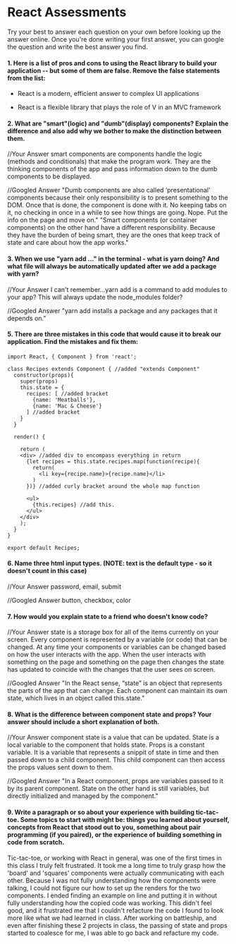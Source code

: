 # React Assessments

Try your best to answer each question on your own before looking up the answer online. Once you're done writing your first answer, you can google the question and write the best answer you find.

#### 1. Here is a list of pros and cons to using the React library to build your application -- but some of them are false. Remove the false statements from the list:

- React is a modern, efficient answer to complex UI applications

- React is a flexible library that plays the role of V in an MVC framework

 
 #### 2. What are "smart"(logic) and "dumb"(display) components? Explain the difference and also add why we bother to make the distinction between them.
 
 
 //Your Answer
 smart components are components handle the logic (methods and conditionals) that make the program work.  They are the thinking components of the app and pass information down to the dumb components to be displayed.
 
 //Googled Answer
 "Dumb components are also called ‘presentational’ components because their only responsibility is to present something to the DOM. Once that is done, the component is done with it. No keeping tabs on it, no checking in once in a while to see how things are going. Nope. Put the info on the page and move on."
 "Smart components (or container components) on the other hand have a different responsibility. Because they have the burden of being smart, they are the ones that keep track of state and care about how the app works."
#### 3. When we use "yarn add ..." in the terminal - what is yarn doing? And what file will always be automatically updated after we add a package with yarn?
 
 
 //Your Answer
 I can't remember...yarn add is a command to add modules to your app?  This will always update the node_modules folder?
 
 //Googled Answer
 "yarn add installs a package and any packages that it depends on." 
 
#### 5. There are three mistakes in this code that would cause it to break our application. Find the mistakes and fix them:

    import React, { Component } from 'react';

    class Recipes extends Component { //added "extends Component"
      constructor(props){
        super(props)
        this.state = {
          recipes: [ //added bracket
            {name: 'Meatballs'},
            {name: 'Mac & Cheese'}
          ] //added bracket
        }
      }

      render() {
    
        return (
        <div> //added div to encompass everything in return
          {let recipes = this.state.recipes.map(function(recipe){ 
            return(
              <li key={recipe.name}>{recipe.name}</li>
            )
          })} //added curly bracket around the whole map function
    
          <ul>
            {this.recipes} //add this.
          </ul>
        </div>
        );
      }
    }

    export default Recipes;

#### 6. Name three html input types. (NOTE: text is the default type - so it doesn't count in this case)
 
 //Your Answer
 password, email, submit
 
 //Googled Answer
 button, checkbox, color
 
 
 #### 7. How would you explain state to a friend who doesn't know code?
 
 //Your Answer
state is a storage box for all of the items currently on your screen.  Every component is represented by a variable (or code) that can be changed.  At any time your components or variables can be changed based on how the user interacts with the app.  When the user interacts with something on the page and something on the page then changes the state has updated to coincide with the changes that the user sees on screen.  
 
 //Googled Answer
 "In the React sense, “state” is an object that represents the parts of the app that can change. Each component can maintain its own state, which lives in an object called this.state."
 
 #### 8. What is the difference between component state and props? Your answer should include a short explanation of both.
 
 
 //Your Answer
 component state is a value that can be updated.  State is a local variable to the component that holds state.  Props is a constant variable.  It is a variable that represents a snippit of state in time and then passed down to a child component.  This child component can then access the props values sent down to them.  
 
 //Googled Answer
 "In a React component, props are variables passed to it by its parent component. State on the other hand is still variables, but directly initialized and managed by the component."
   
#### 9. Write a paragraph or so about your experience with building tic-tac-toe. Some topics to start with might be: things you learned about yourself, concepts from React that stood out to you, something about pair programming (if you paired), or the experience of building something in code from scratch.
Tic-tac-toe, or working with React in general, was one of the first times in this class I truly felt frustrated.  It took me a long time to truly grasp how the 'board' and 'squares' components were actually communicating with each other.  Because I was not fully understanding how the components were talking, I could not figure our how to set up the renders for the two components.  I ended finding an example on line and putting it in without fully understanding how the copied code was working. This didn't feel good, and it frustrated me that I couldn't refacture the code I found to look more like what we had learned in class.  After working on battleship, and even after finishing these 2 projects in class, the passing of state and props started to coalesce for me, I was able to go back and refacture my code.